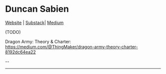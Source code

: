 # Duncan Sabien

[Website]() | [Substack](https://substack.com/@homosabiens)| [Medium](https://medium.com/@ThingMaker)

(TODO)

Dragon Army: Theory & Charter: https://medium.com/@ThingMaker/dragon-army-theory-charter-8192dc64ea22

--

***